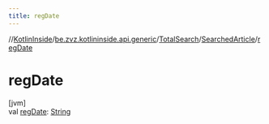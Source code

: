 ```yaml
---
title: regDate
---
```

//[KotlinInside](../../../../index.html)/[be.zvz.kotlininside.api.generic](../../index.html)/[TotalSearch](../index.html)/[SearchedArticle](index.html)/[regDate](reg-date.html)



# regDate



[jvm]\
val [regDate](reg-date.html): [String](https://kotlinlang.org/api/latest/jvm/stdlib/kotlin/-string/index.html)




